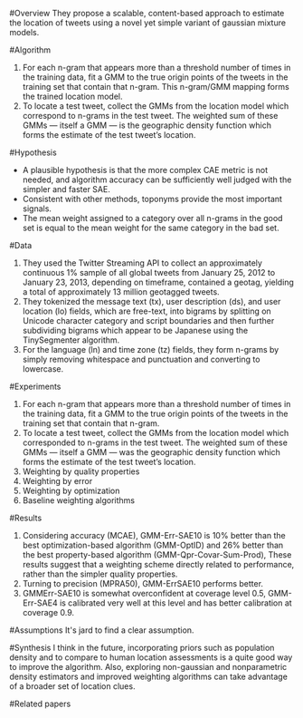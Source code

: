 #Overview
They propose a scalable, content-based approach to estimate the location of tweets using a novel yet simple variant of gaussian mixture models.

#Algorithm
1. For each n-gram that appears more than a threshold number of times in the training data, fit a GMM to the true origin points of the tweets in the training set that contain that n-gram. This n-gram/GMM mapping forms the trained location model.
2. To locate a test tweet, collect the GMMs from the location model which correspond to n-grams in the test tweet. The weighted sum of these GMMs — itself a GMM — is the geographic density function which forms the estimate of the test tweet’s location.

#Hypothesis
* A plausible hypothesis is that the more complex CAE metric is not needed, and algorithm accuracy can be sufficiently well judged with the simpler and faster SAE.
* Consistent with other methods, toponyms provide the most important signals.
* The mean weight assigned to a category over all n-grams in the good set is equal to the mean weight for the same category in the bad set.

#Data
1. They used the Twitter Streaming API to collect an approximately continuous 1% sample of all global tweets from January 25, 2012 to January 23, 2013,  depending on timeframe, contained a geotag,  yielding a total of approximately 13 million geotagged tweets.
2. They  tokenized the message text (tx), user description (ds), and user location (lo) fields, which are free-text, into bigrams by splitting on Unicode character category and script boundaries and then further subdividing bigrams which appear to be Japanese using the TinySegmenter algorithm.
3. For the language (ln) and time zone (tz) fields, they  form n-grams by simply removing whitespace and punctuation and converting to lowercase.

#Experiments
1. For each n-gram that appears more than a threshold number of times in the training data, fit a GMM to the true origin points of the tweets in the training set that contain that n-gram.
2. To locate a test tweet, collect the GMMs from the location model which corresponded to n-grams in the test tweet. The weighted sum of these GMMs — itself a GMM — was the geographic density function which forms the estimate of the test tweet’s location.
3. Weighting by quality properties
4. Weighting by error
5. Weighting by optimization
6. Baseline weighting algorithms

#Results
1. Considering accuracy (MCAE), GMM-Err-SAE10 is 10% better than the best optimization-based algorithm (GMM-OptID) and 26% better than the best property-based algorithm (GMM-Qpr-Covar-Sum-Prod),  These results suggest that a weighting scheme directly related to performance, rather than the simpler quality properties.
2. Turning to precision (MPRA50), GMM-ErrSAE10 performs better.
3. GMMErr-SAE10 is somewhat overconfident at coverage level 0.5, GMM-Err-SAE4 is calibrated very well at this level and has better calibration at coverage 0.9.

#Assumptions
It's jard to find a clear assumption.

#Synthesis
I think in the future, incorporating priors such as population density and to compare to human location assessments is a quite good way to improve the algorithm. Also, exploring non-gaussian and nonparametric density estimators and improved weighting algorithms can take advantage of a broader set of location clues.

#Related papers
